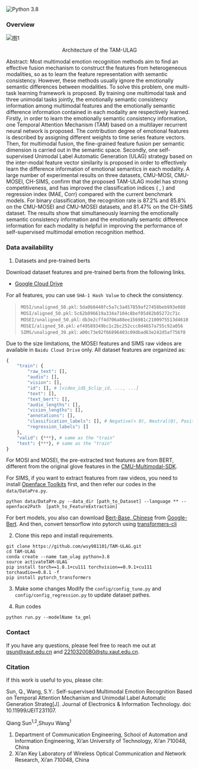 ![Python 3.8](https://img.shields.io/badge/python-3.8-green.svg)


### Overview
![图1](https://github.com/wsy981101/TAM-ULAG/assets/95170179/39b42479-8b6b-4056-a089-2d4292790453)
<p align="center">Architecture of the TAM-ULAG</p>
Abstract: Most multimodal emotion recognition methods aim to find an effective fusion mechanism to construct the features from heterogeneous modalities, so as to learn the feature representation with semantic consistency. However, these methods usually ignore the emotionally semantic differences between modalities. To solve this problem, one multi-task learning framework is proposed. By training one multimodal task and three unimodal tasks jointly, the emotionally semantic consistency information among multimodal features and the emotionally semantic difference information contained in each modality are respectively learned. Firstly, in order to learn the emotionally semantic consistency information, one Temporal Attention Mechanism (TAM) based on a multilayer recurrent neural network is proposed. The contribution degree of emotional features is described by assigning different weights to time series feature vectors. Then, for multimodal fusion, the fine-grained feature fusion per semantic dimension is carried out in the semantic space. Secondly, one self-supervised Unimodal Label Automatic Generation (ULAG) strategy based on the inter-modal feature vector similarity is proposed in order to effectively learn the difference information of emotional semantics in each modality. A large number of experimental results on three datasets, CMU-MOSI, CMU-MOSEI, CH-SIMS, confirm that the proposed TAM-ULAG model has strong competitiveness, and has improved the classification indices ( ,  ) and regression index (MAE, Corr) compared with the current benchmark models. For binary classification, the recognition rate is 87.2% and 85.8% on the CMU-MOSEI and CMU-MOSEI datasets, and 81.47% on the CH-SIMS dataset. The results show that simultaneously learning the emotionally semantic consistency information and the emotionally semantic difference information for each modality is helpful in improving the performance of self-supervised multimodal emotion recognition method.

### Data availability

1. Datasets and pre-trained berts

Download dataset features and pre-trained berts from the following links.
- [Google Cloud Drive](https://drive.google.com/drive/folders/1E5kojBirtd5VbfHsFp6FYWkQunk73Nsv?usp=sharing)

For all features, you can use `SHA-1 Hash Value` to check the consistency.
> `MOSI/unaligned_50.pkl`: `5da0b8440fc5a7c3a457859af27458beb993e088`  
> `MOSI/aligned_50.pkl`: `5c62b896619a334a7104c8bef05d82b05272c71c`  
> `MOSEI/unaligned_50.pkl`: `db3e2cff4d706a88ee156981c2100975513d4610`  
> `MOSEI/aligned_50.pkl`: `ef49589349bc1c2bc252ccc0d4657a755c92a056`  
> `SIMS/unaligned_39.pkl`: `a00c73e92f66896403c09dbad63e242d5af756f8`  

Due to the size limitations, the MOSEI features and SIMS raw videos are available in `Baidu Cloud Drive` only. All dataset features are organized as:

```python
{
    "train": {
        "raw_text": [],
        "audio": [],
        "vision": [],
        "id": [], # [video_id$_$clip_id, ..., ...]
        "text": [],
        "text_bert": [],
        "audio_lengths": [],
        "vision_lengths": [],
        "annotations": [],
        "classification_labels": [], # Negative(< 0), Neutral(0), Positive(> 0)
        "regression_labels": []
    },
    "valid": {***}, # same as the "train" 
    "test": {***}, # same as the "train"
}
```

For MOSI and MOSEI, the pre-extracted text features are from BERT, different from the original glove features in the [CMU-Multimodal-SDK](http://immortal.multicomp.cs.cmu.edu/raw_datasets/processed_data/).

For SIMS, if you want to extract features from raw videos, you need to install [Openface Toolkits](https://github.com/TadasBaltrusaitis/OpenFace/wiki) first, and then refer our codes in the `data/DataPre.py`.

```
python data/DataPre.py --data_dir [path_to_Dataset] --language ** --openface2Path  [path_to_FeatureExtraction]
```

For bert models, you also can download [Bert-Base, Chinese](https://storage.googleapis.com/bert_models/2018_11_03/chinese_L-12_H-768_A-12.zip) from [Google-Bert](https://github.com/google-research/bert). And then, convert tensorflow into pytorch using [transformers-cli](https://huggingface.co/transformers/converting_tensorflow_models.html)  

2. Clone this repo and install requirements.
```
git clone https://github.com/wsy981101/TAM-ULAG.git
cd TAM-ULAG
conda create --name tam_ulag python=3.8
source activateTAM-ULAG
pip install torch==1.8.1+cu111 torchvision==0.9.1+cu111 torchaudio==0.8.1 -f 
pip install pytorch_transformers
```

3. Make some changes
Modify the `config/config_tune.py` and `config/config_regression.py` to update dataset pathes.

4. Run codes
```
python run.py --modelName ta_gml
```

### Contact
If you have any questions, please feel free to reach me out at qsun@xaut.edu.cn and 2210320080@stu.xaut.edu.cn.


### Citation
If this work is useful to you, please cite:

   Sun, Q., Wang, S.Y.: Self-supervised Multimodal Emotion Recognition Based on Temporal Attention Mechanism and Unimodal Label Automatic Generation Strateg[J]. Journal of Electronics & Information Technology. doi: 10.11999/JEIT231107.

Qiang Sun<sup>1,2</sup>,Shuyu Wang<sup>1</sup>
1.	Department of Communication Engineering, School of Automation and Information Engineering, Xi’an University of Technology, Xi’an 710048, China
2.	Xi’an Key Laboratory of Wireless Optical Communication and Network Research, Xi’an 710048, China

